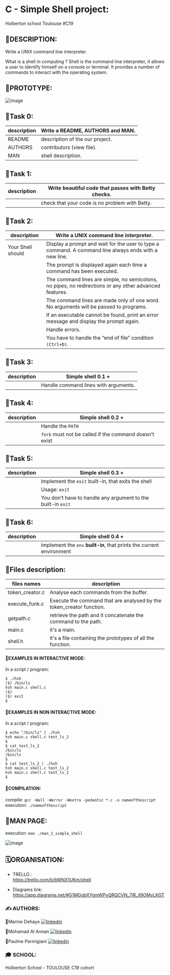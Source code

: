 # C - Simple Shell project:
Holberton school Toulouse  #C19

## 📝DESCRIPTION:

Write a UNIX command line interpreter.

What is a shell in computing ?
Shell is the command line interpreter, it allows a user to identify himself on a console or terminal. It provides a number of commands to interact with the operating system.

## 📝PROTOTYPE:

![image](https://zupimages.net/up/22/49/5mj8.png)

## 📜Task 0:

| description        |   Write a README, AUTHORS and  MAN.                                                       |
| ----------------- | ------------------------------------------------------------------ |
|README| description of the our project.
|AUTHORS| contributors (view file).
|MAN| shell description.

## 📜Task 1:

| description        |  Write beautiful code that passes with Betty checks.   
| ----------------- | ------------------------------------------------------------------ |
|| check that your code is no problem with Betty.

## 📜Task 2:

|   description     |  Write a UNIX command line interpreter.                                                              |
| ----------------- | ------------------------------------------------------------------ |
| Your Shell should | Display a prompt and wait for the user to type a command. A command line always ends with a new line.  |
|| The prompt is displayed again each time a command has been executed.
|| The command lines are simple, no semicolons, no pipes, no redirections or any other advanced features.
|| The command lines are made only of one word. No arguments will be passed to programs.
|| If an executable cannot be found, print an error message and display the prompt again.
|| Handle errors.
|| You have to handle the “end of file” condition `(Ctrl+D)`.

## 📜Task 3:

|   description     |  Simple shell 0.1 +                                                                    |
| ----------------- | ------------------------------------------------------------------ |
|| Handle command lines with arguments.

## 📜Task 4:

| description           |  Simple shell 0.2 +                                                           |
| ----------------- | ------------------------------------------------------------------ |
|| Handle the `PATH`
|| `fork` must not be called if the command doesn’t exist

## 📜Task 5:

| description           |  Simple shell 0.3 +                                                               |
| ----------------- | ------------------------------------------------------------------ |
|| Implement the `exit` built-in, that exits the shell
|| Usage: `exit`
|| You don’t have to handle any argument to the built-in `exit`

## 📜Task 6:

| description           |  Simple shell 0.4 +                                                            |
| ----------------- | ------------------------------------------------------------------ |
|| Implement the `env` **built-in**, that prints the current environment


## 📝Files description:

| files names             | description                                                                |
| ----------------- | ------------------------------------------------------------------ |
|token_creator.c| Analyse each commands from the buffer.
|execute_funk.c| Execute the command that are analysed by the token_creator function.
|getpath.c| retrieve the path and it concatenate the command to the path.
|main.c| it's a main.
|shell.h| it's a file containing the prototypes of all the function.

#### 📃EXAMPLES IN INTERACTIVE MODE:
In a script / program:  

`$ ./hsh`  
`($) /bin/ls`  
`hsh main.c shell.c`  
`($)`  
`($) exit`    
`$` 

#### 📃EXAMPLES IN NON INTERACTIVE MODE:
In a script / program:  

`$ echo "/bin/ls" | ./hsh`  
`hsh main.c shell.c test_ls_2`  
`$`  
`$ cat test_ls_2`  
`/bin/ls`  
`/bin/ls`  
`$`  
`$ cat test_ls_2 | ./hsh`  
`hsh main.c shell.c test_ls_2`  
`hsh main.c shell.c test_ls_2`  
`$`  

#### 📃COMPILATION:

compile:
`gcc -Wall -Werror -Wextra -pedantic *.c -o nameofthescript`  
execution: `./nameofthescript`
 
## 📖MAN PAGE:
execution: `man ./man_1_simple_shell`

![image](https://zupimages.net/up/22/49/2auu.png)

## 🗓ORGANISATION:

- TRELLO :  
  https://trello.com/b/bWNX1UKm/shell

- Diagrams link:  
  https://app.diagrams.net/#G1MGgbXYgmWPvQRQCVN_7jR_iI9OMvLKGT

### ✍ AUTHORS: 
🔸Marine Dehaye
[![linkedin](https://img.shields.io/badge/linkedin-white?style=for-the-badge&logo=linkedin&logoColor=black)](https://www.linkedin.com/in/marine-dehaye-9a5b39127/?originalSubdomain=fr)

🔸Mohamad Al Annan 
[![linkedin](https://img.shields.io/badge/linkedin-white?style=for-the-badge&logo=linkedin&logoColor=black)](https://www.linkedin.com/in/mohamad-al-annan-325b0776/?originalSubdomain=lb)

🔸Pauline Parmigiani
[![linkedin](https://img.shields.io/badge/linkedin-white?style=for-the-badge&logo=linkedin&logoColor=black)](https://www.linkedin.com/in/pauline-parmigiani-36384017b/?originalSubdomain=fr)

### 🎓 SCHOOL:

Holberton School - TOULOUSE
C19 cohort
